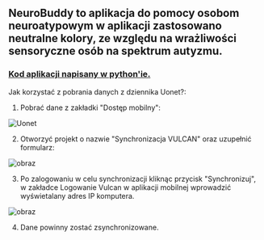 <h2>NeuroBuddy to aplikacja do pomocy osobom neuroatypowym w aplikacji zastosowano neutralne kolory, ze względu na wrażliwości sensoryczne osób na spektrum autyzmu.</h2>

<h3> <a href="https://drive.google.com/file/d/1WMtT2OPMxzclmWixY-IAWf_YRzyd7mRH/view?usp=drivesdk"> Kod aplikacji napisany w python'ie. </a> </h3>

Jak korzystać z pobrania danych z dziennika Uonet?:
1. Pobrać dane z zakładki "Dostęp mobilny":

![Uonet](https://github.com/WiktorSadzki/NeuroBuddy/assets/148256587/9db7708c-2e6f-4040-9ec6-9914d1caa664)

2. Otworzyć projekt o nazwie "Synchronizacja VULCAN" oraz uzupełnić formularz:

![obraz](https://github.com/WiktorSadzki/NeuroBuddy/assets/148256587/ad144a14-f1ef-4f6b-bae9-22e8fb638320)

3. Po zalogowaniu w celu synchronizacji kliknąc przycisk "Synchronizuj", w zakładce Logowanie Vulcan w aplikacji mobilnej wprowadzić wyświetalany adres IP komputera.

![obraz](https://github.com/WiktorSadzki/NeuroBuddy/assets/148256587/5a43c723-30ad-4305-b9b5-1016afa05cef)

4. Dane powinny zostać zsynchronizowane.
